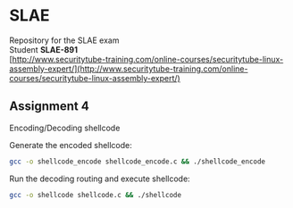 # SLAE
Repository for the SLAE exam  
Student **SLAE-891**  
[http://www.securitytube-training.com/online-courses/securitytube-linux-assembly-expert/](http://www.securitytube-training.com/online-courses/securitytube-linux-assembly-expert/)  
  
## Assignment 4
Encoding/Decoding shellcode  
  
Generate the encoded shellcode:  
```bash
gcc -o shellcode_encode shellcode_encode.c && ./shellcode_encode
```  
  
Run the decoding routing and execute shellcode:  
```bash
gcc -o shellcode shellcode.c && ./shellcode
```  
  

